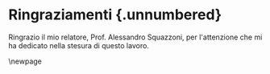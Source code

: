 # Ringraziamenti {.unnumbered}

<!-- This is for acknowledging all of the people who helped out -->

Ringrazio il mio relatore, Prof. Alessandro Squazzoni, per l'attenzione che mi ha dedicato nella stesura di questo lavoro.

<!-- Use the \newpage command to force a new page -->

\newpage



